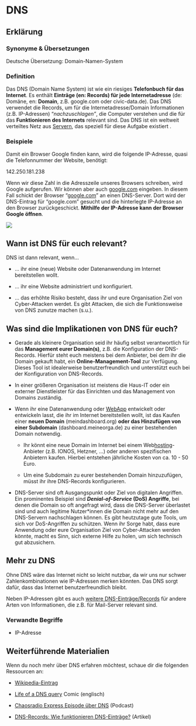 # DNS
## Erklärung

### Synonyme & Übersetzungen

Deutsche Übersetzung: Domain-Namen-System

### Definition

Das DNS (Domain Name System) ist wie ein riesiges **Telefonbuch für das Internet**. Es enthält **Einträge (en: Records) für jede Internetadresse** (de: Domäne, en: **Domain**, z.B. google.com oder civic-data.de). Das DNS verwendet die Records, um für die Internetadresse/Domain Informationen (z.B. IP-Adressen) “*nachzuschlagen”*, die Computer verstehen und die für das **Funktionieren des Internets** relevant sind. Das DNS ist ein weltweit verteiltes Netz aus [Servern](https://civic-data.de/selbstlernmaterial/#server), das speziell für diese Aufgabe existiert .

### Beispiele

Damit ein Browser Google finden kann, wird die folgende IP-Adresse, quasi die Telefonnummer der Website, benötigt:

142.250.181.238

Wenn wir diese Zahl in die Adresszeile unseres Browsers schreiben, wird Google aufgerufen. Wir können aber auch [google.com](http://www.google.com) eingeben. In diesem Fall schickt der Browser “[google.com](http://www.google.com)” an einen DNS-Server. Dort wird der DNS-Eintrag für “google.com” gesucht und die hinterlegte IP-Adresse an den Browser zurückgeschickt. **Mithilfe der IP-Adresse kann der Browser Google öffnen**.

![](https://civic-data.de/app/uploads/dns.svg)



## Wann ist DNS für euch relevant? 

DNS ist dann relevant, wenn…

- … ihr eine (neue) Website oder Datenanwendung im Internet bereitstellen wollt.

- … ihr eine Website administriert und konfiguriert.

- … das erhöhte Risiko besteht, dass ihr und eure Organisation Ziel von Cyber-Attacken werdet. Es gibt Attacken, die sich die Funktionsweise von DNS zunutze machen (s.u.).

## Was sind die Implikationen von DNS für euch? 

- Gerade als kleinere Organisation seid ihr häufig selbst verantwortlich für das **Management eurer Domain(s)**, z.B. die Konfiguration der DNS-Records. Hierfür steht euch meistens bei dem Anbieter, bei dem ihr die Domain gekauft habt, ein **Online-Management-Tool** zur Verfügung. Dieses Tool ist idealerweise benutzerfreundlich und unterstützt euch bei der Konfiguration von DNS-Records.

- In einer größeren Organisation ist meistens die Haus-IT oder ein externer Dienstleister für das Einrichten und das Management von Domains zuständig.

- Wenn ihr eine Datenanwendung oder [WebApp](https://civic-data.de/selbstlernmaterial/#webapp) entwickelt oder entwickeln lasst, die ihr im Internet bereitstellen wollt, ist das Kaufen einer **neuen Domain** (meindashboard.org) **oder das Hinzufügen von einer Subdomain** (dashboard.meineorga.de) zu einer bestehenden Domain notwendig.

  - Ihr könnt eine neue Domain im Internet bei einem Web[hosting](https://civic-data.de/selbstlernmaterial/#hosting)-Anbieter (z.B. IONOS, Hetzner, …) oder anderen spezifischen Anbietern kaufen. Hierbei entstehen jährliche Kosten von ca. 10 - 50 Euro.

  - Um eine Subdomain zu eurer bestehenden Domain hinzuzufügen, müsst ihr ihre DNS-Records konfigurieren.

- DNS-Server sind oft Ausgangspunkt oder Ziel von digitalen Angriffen. Ein prominentes Beispiel sind ***Denial-of-Service* (DoS) Angriffe**, bei denen die Domain so oft angefragt wird, dass die DNS-Server überlastet sind und auch legitime Nutzer\*innen die Domain nicht mehr auf den DNS-Servern nachschlagen können. Es gibt heutzutage gute Tools, um sich vor DoS-Angriffen zu schützen. Wenn ihr Sorge habt, dass eure Anwendung oder eure Organisation Ziel von Cyber-Attacken werden könnte, macht es Sinn, sich externe Hilfe zu holen, um sich technisch gut abzusichern.

## Mehr zu DNS

Ohne DNS wäre das Internet nicht so leicht nutzbar, da wir uns nur schwer Zahlenkombinationen wie IP-Adressen merken könnten. Das DNS sorgt dafür, dass das Internet benutzerfreundlich bleibt.

Neben IP-Adressen gibt es auch [weitere DNS-Einträge/Records](https://www.ionos.de/digitalguide/hosting/hosting-technik/dns-records/#c184062) für andere Arten von Informationen, die z.B. für Mail-Server relevant sind.

### Verwandte Begriffe

- IP-Adresse

## Weiterführende Materialien

Wenn du noch mehr über DNS erfahren möchtest, schaue dir die folgenden Ressourcen an:

- [Wikipedia-Eintrag](https://de.wikipedia.org/wiki/Domain_Name_System)

- [Life of a DNS query](https://wizardzines.com/comics/life-of-a-dns-query/) Comic (englisch)

- [Chaosradio Express Episode über DNS](https://cre.fm/cre099-domain-name-system) (Podcast)

- [DNS-Records: Wie funktionieren DNS-Einträge?](https://www.ionos.de/digitalguide/hosting/hosting-technik/dns-records/) (Artikel)

